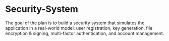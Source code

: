 # Security-System
The goal of the plan is to build a security system that simulates the application in a real-world model: user registration, key generation, file encryption &amp; signing, multi-factor authentication, and account management.
